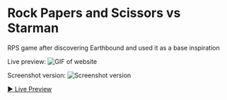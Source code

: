 # Rock Papers and Scissors vs Starman
RPS game after discovering Earthbound and used it as a base inspiration

Live preview:
![GIF of website](https://user-images.githubusercontent.com/28073955/224612005-0287339c-130c-421b-b389-d446f1dd5a69.gif)


Screenshot version:
![Screenshot version](https://i.imgur.com/ha0PnIL.png)

[▶ Live Preview](https://dawnofsouls.github.io/Rock-Papers-and-Scissors-Project/)

